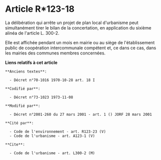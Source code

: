 # Article R*123-18

La délibération qui arrête un projet de plan local d'urbanisme peut simultanément tirer le bilan de la concertation, en
application du sixième alinéa de l'article L. 300-2.

Elle est affichée pendant un mois en mairie ou au siège de l'établissement public de coopération intercommunale compétent et,
ce dans ce cas, dans les mairies des communes membres concernées.

**Liens relatifs à cet article**

	**Anciens textes**:

	  - Décret n°70-1016 1970-10-28 art. 18 I

	**Codifié par**:

	  - Décret n°73-1023 1973-11-08

	**Modifié par**:

	  - Décret n°2001-260 du 27 mars 2001 - art. 1 () JORF 28 mars 2001

	**Cité par**:

	  - Code de l'environnement - art. R123-23 (V)
	  - Code de l'urbanisme - art. A123-1 (V)

	**Cite**:

	  - Code de l'urbanisme - art. L300-2 (M)
